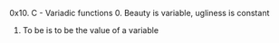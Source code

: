 0x10. C - Variadic functions
0. Beauty is variable, ugliness is constant
1. To be is to be the value of a variable
